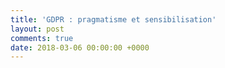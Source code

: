 ```yaml
---
title: 'GDPR : pragmatisme et sensibilisation'
layout: post
comments: true
date: 2018-03-06 00:00:00 +0000
---
```


